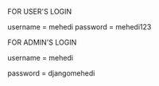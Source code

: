 FOR USER'S LOGIN 

  username = mehedi    password = mehedi123


FOR ADMIN'S LOGIN

  username = mehedi
  
password = djangomehedi
